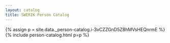 ```yaml
---
layout: catalog
title: SWERIK Person Catalog
---
```

{% assign p = site.data._person-catalog.i-3vCZZGnD5Z8hMVsHEQnrmE %}
{% include person-catalog.html p=p %}

